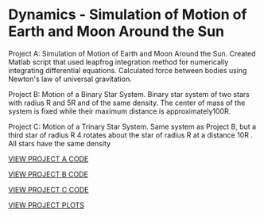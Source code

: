 <h1>Dynamics - Simulation of Motion of Earth and Moon Around the Sun</h1>



Project A: Simulation of Motion of Earth and Moon Around the Sun.
Created Matlab script that used leapfrog integration method for numerically integrating differential equations. Calculated force between bodies using Newton&#39;s law of universal gravitation.



Project B: Motion of a Binary Star System.
Binary star system of two stars with radius R and 5R and of the same density. The center of mass of the system is fixed while their maximum distance is approximately100R.



Project C: Motion of a Trinary Star System.
Same system as Project B, but a third star of radius R 4 rotates about the star of radius R at a distance 10R . All stars have the same density




<div class="downloads">
<a href="max_plomer_dynamics_projecta_code.m">VIEW PROJECT A CODE</a>



<a href="max_plomer_dynamics_projectb_code.m">VIEW PROJECT B CODE</a>



<a href="max_plomer_dynamics_projectc_code.m">VIEW PROJECT C CODE</a>



<a href="max_plomer_dynamics_project_plots.pdf">VIEW PROJECT PLOTS</a>
